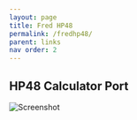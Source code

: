 ```yaml
---
layout: page
title: Fred HP48
permalink: /fredhp48/
parent: links
nav order: 2
---
```



HP48 Calculator Port
--------------------

![Screenshot](/assets/images/HP48_Captura_01.jpg)